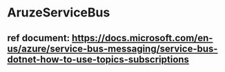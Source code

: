 # AruzeServiceBus
## ref document: https://docs.microsoft.com/en-us/azure/service-bus-messaging/service-bus-dotnet-how-to-use-topics-subscriptions
